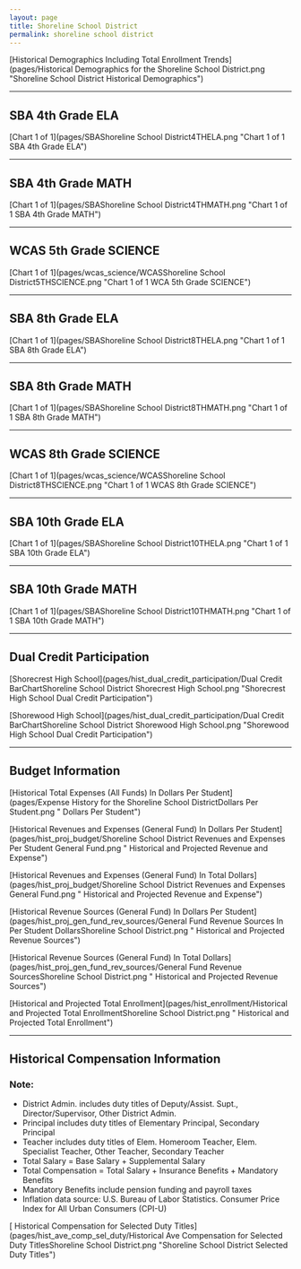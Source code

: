 ```yaml
---
layout: page
title: Shoreline School District
permalink: shoreline school district
---
```



[Historical Demographics Including Total Enrollment Trends](pages/Historical Demographics for the Shoreline School District.png "Shoreline School District Historical Demographics")

___

## SBA 4th Grade ELA

[Chart 1 of 1](pages/SBAShoreline School District4THELA.png "Chart 1 of 1 SBA 4th Grade ELA")


___

## SBA 4th Grade MATH

[Chart 1 of 1](pages/SBAShoreline School District4THMATH.png "Chart 1 of 1 SBA 4th Grade MATH")


___

## WCAS 5th Grade SCIENCE

[Chart 1 of 1](pages/wcas_science/WCASShoreline School District5THSCIENCE.png "Chart 1 of 1 WCA 5th Grade SCIENCE")


___

## SBA 8th Grade ELA

[Chart 1 of 1](pages/SBAShoreline School District8THELA.png "Chart 1 of 1 SBA 8th Grade ELA")


___

## SBA 8th Grade MATH

[Chart 1 of 1](pages/SBAShoreline School District8THMATH.png "Chart 1 of 1 SBA 8th Grade MATH")


___

## WCAS 8th Grade SCIENCE

[Chart 1 of 1](pages/wcas_science/WCASShoreline School District8THSCIENCE.png "Chart 1 of 1 WCAS 8th Grade SCIENCE")


___

## SBA 10th Grade ELA

[Chart 1 of 1](pages/SBAShoreline School District10THELA.png "Chart 1 of 1 SBA 10th Grade ELA")


___

## SBA 10th Grade MATH

[Chart 1 of 1](pages/SBAShoreline School District10THMATH.png "Chart 1 of 1 SBA 10th Grade MATH")


___

## Dual Credit Participation

[Shorecrest High School](pages/hist_dual_credit_participation/Dual Credit BarChartShoreline School District Shorecrest High School.png "Shorecrest High School Dual Credit Participation")

[Shorewood High School](pages/hist_dual_credit_participation/Dual Credit BarChartShoreline School District Shorewood High School.png "Shorewood High School Dual Credit Participation")


___

## Budget Information

[Historical Total Expenses (All Funds) In Dollars Per Student](pages/Expense History for the Shoreline School DistrictDollars Per Student.png " Dollars Per Student")

[Historical Revenues and Expenses (General Fund) In Dollars Per Student](pages/hist_proj_budget/Shoreline School District Revenues and Expenses Per Student General Fund.png " Historical and Projected Revenue and Expense")

[Historical Revenues and Expenses (General Fund) In Total Dollars](pages/hist_proj_budget/Shoreline School District Revenues and Expenses General Fund.png " Historical and Projected Revenue and Expense")

[Historical Revenue Sources (General Fund) In Dollars Per Student](pages/hist_proj_gen_fund_rev_sources/General Fund Revenue Sources In Per Student DollarsShoreline School District.png " Historical and Projected Revenue Sources")

[Historical Revenue Sources (General Fund) In Total Dollars](pages/hist_proj_gen_fund_rev_sources/General Fund Revenue SourcesShoreline School District.png " Historical and Projected Revenue Sources")

[Historical and Projected Total Enrollment](pages/hist_enrollment/Historical and Projected Total EnrollmentShoreline School District.png " Historical and Projected Total Enrollment")


___

## Historical Compensation Information
### Note:
- District Admin. includes duty titles of Deputy/Assist. Supt., Director/Supervisor, Other District Admin.
- Principal includes duty titles of Elementary Principal, Secondary Principal
- Teacher includes duty titles of Elem. Homeroom Teacher, Elem. Specialist Teacher, Other Teacher, Secondary Teacher
- Total Salary = Base Salary + Supplemental Salary
- Total Compensation = Total Salary + Insurance Benefits + Mandatory Benefits
- Mandatory Benefits include pension funding and payroll taxes
- Inflation data source: U.S. Bureau of Labor Statistics. Consumer Price Index for All Urban Consumers (CPI-U)

[ Historical Compensation for Selected Duty Titles](pages/hist_ave_comp_sel_duty/Historical Ave Compensation for Selected Duty TitlesShoreline School District.png "Shoreline School District Selected Duty Titles")

